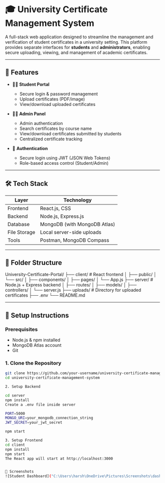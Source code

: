  
# 🎓 University Certificate Management System

A full-stack web application designed to streamline the management and verification of student certificates in a university setting. This platform provides separate interfaces for **students** and **administrators**, enabling secure uploading, viewing, and management of academic certificates.

---

## 🚀 Features

- 👨‍🎓 **Student Portal**
  - Secure login & password management
  - Upload certificates (PDF/image)
  - View/download uploaded certificates

- 🧑‍💼 **Admin Panel**
  - Admin authentication
  - Search certificates by course name
  - View/download certificates submitted by students
  - Centralized certificate tracking

- 🔐 **Authentication**
  - Secure login using JWT (JSON Web Tokens)
  - Role-based access control (Student/Admin)

---

## 🛠️ Tech Stack

| Layer       | Technology         |
|-------------|--------------------|
| Frontend    | React.js, CSS      |
| Backend     | Node.js, Express.js|
| Database    | MongoDB (with MongoDB Atlas) |
| File Storage| Local server-side uploads |
| Tools       | Postman, MongoDB Compass |

---

## 📁 Folder Structure

University-Certificate-Portal/
├── client/ # React frontend
│ ├── public/
│ └── src/
│ ├── components/
│ ├── pages/
│ └── App.js
├── server/ # Node.js + Express backend
│ ├── routes/
│ ├── models/
│ ├── controllers/
│ └── server.js
├── uploads/ # Directory for uploaded certificates
├── .env
└── README.md


---

## 🔧 Setup Instructions

### Prerequisites

- Node.js & npm installed
- MongoDB Atlas account
- Git

### 1. Clone the Repository

```bash
git clone https://github.com/your-username/university-certificate-management-system.git
cd university-certificate-management-system

2. Setup Backend

cd server
npm install
Create a .env file inside server

PORT=5000
MONGO_URI=your_mongodb_connection_string
JWT_SECRET=your_jwt_secret

npm start

3. Setup Frontend
cd client
npm install
npm start
The React app will start at http://localhost:3000


📸 Screenshots
![Student Dashboard]("C:\Users\harsh\OneDrive\Pictures\Screenshots\dashboard.png.png")

